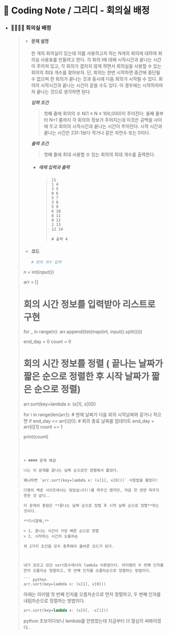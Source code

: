 # 📒 Coding Note / 그리디 - 회의실 배정



- ### 👨‍👨‍👦‍👦 회의실 배정

  > + #### 문제 설명
  >
  >   한 개의 회의실이 있는데 이를 사용하고자 하는 N개의 회의에 대하여 회의실 사용표를 만들려고 한다. 각 회의 I에 대해 시작시간과 끝나는 시간이 주어져 있고, 각 회의가 겹치지 않게 하면서 회의실을 사용할 수 있는 회의의 최대 개수를 찾아보자. 단, 회의는 한번 시작하면 중간에 중단될 수 없으며 한 회의가 끝나는 것과 동시에 다음 회의가 시작될 수 있다. 회의의 시작시간과 끝나는 시간이 같을 수도 있다. 이 경우에는 시작하자마자 끝나는 것으로 생각하면 된다.
  >
  >   
  >
  >   ***입력 조건***
  >
  >   > 첫째 줄에 회의의 수 N(1 ≤ N ≤ 100,000)이 주어진다. 둘째 줄부터 N+1 줄까지 각 회의의 정보가 주어지는데 이것은 공백을 사이에 두고 회의의 시작시간과 끝나는 시간이 주어진다. 시작 시간과 끝나는 시간은 231-1보다 작거나 같은 자연수 또는 0이다.
  >
  > 
  >
  >   ***출력 조건***
  >
  >   > 첫째 줄에 최대 사용할 수 있는 회의의 최대 개수를 출력한다.
  >
  > 
  >
  >   - ##### 예제 입력과 출력
  >
  >     > ```
  >     > 11
  >     > 1 4
  >     > 3 5
  >     > 0 6
  >     > 5 7
  >     > 3 8
  >     > 5 9
  >     > 6 10
  >     > 8 11
  >     > 8 12
  >     > 2 13
  >     > 12 14
  >     > 
  >     > # 출력 4
  >     > ```
  >
  > 
  >
  > + #### 코드
  >
  >   ``` python
  >   # 회의 개수 입력
  > n = int(input())
  >   
  > arr = []
  >   
  >   # 회의 시간 정보를 입력받아 리스트로 구현
  >   for _ in range(n):
  >       arr.append(list(map(int, input().split())))
  >   
  >   end_day = 0
  > count = 0
  >   
  >   # 회의 시간 정보를 정렬 ( 끝나는 날짜가 짧은 순으로 정렬한 후 시작 날짜가 짧은 순으로 정렬)
  >   arr.sort(key=lambda x: (x[1], x[0]))
  >     
  >   for i in range(len(arr)):
  >       # 현재 날짜가 다음 회의 시작날짜와 같거나 작으면
  >       if end_day <= arr[i][0]:
  >           # 회의 종료 날짜를 업데이트
  >           end_day = arr[i][1]
  >           count += 1
  >   
  >   print(count)
  >   ```
  >
  > 
  >
  > + #### 문제 해설
  >
  >   나는 이 문제를 끝나는 날짜 순으로만 정렬해서 풀었다. 
  >
  >   왜냐하면 `arr.sort(key=lambda x: (x[1], x[0]))` 사용법을 몰랐다!
  >
  >   다행히 백준 사이트에서는 맞았습니다!!를 띄우긴 했지만, 마음 한 켠엔 띄우지 못한 것 같다..
  >
  >   이 문제의 중점은 **끝나는 날짜 순으로 정렬 후 시작 날짜 순으로 정렬**하는 것이다.
  >
  >   **다시말해,**
  >
  >   > 1. 끝나는 시간이 가장 빠른 순으로 정렬
  >   > 2. 시작하는 시간의 오름차순
  >
  >   위 2가지 조건을 모두 충족해야 올바른 코드가 된다.
  >
  >   
  >
  >   내가 모르고 있던 sort함수에서의 lambda 사용법이다. 아이템의 두 번째 인자를 먼저 오름차순 정렬하고, 첫 번째 인자를 오름차순으로 정렬하는 방법이다.
  >
  >   ``` python
  >   arr.sort(key=lambda x: (x[1], x[0]))
  >   ```
  >
  >   아래는 아이템 첫 번째 인자를 오름차순으로 먼저 정렬하고, 두 번째 인자를 내림차순으로 정렬하는 방법이다.
  >
  >   ``` python
  >   arr.sort(key=lambda x: (x[0], -x[1]))
  >   ```
  >
  >   
  >
  >   python 초보이다보니 lambda를 안썼었는데 지금부터 더 열심히 써봐야겠다..
  >
  > 